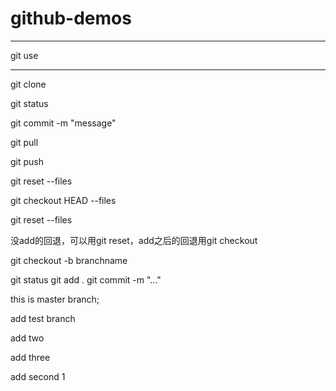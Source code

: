# github-demos

************************************ 
git use 
************************************ 

git clone

git status
 
git commit -m "message"

git pull

git push

git reset --files

git checkout HEAD --files

git reset --files


没add的回退，可以用git reset，add之后的回退用git checkout

git checkout -b branchname

git status
git add .
git commit -m "..."

this is master branch;

add test branch

add two 

add three


add second 1
